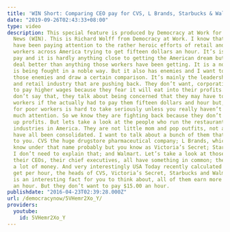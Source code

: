 ```yaml
---
title: 'WIN Short: Comparing CEO pay for CVS, L Brands, Starbucks & Walmart'
date: "2019-09-26T02:43:33+08:00"
type: video
description: This special feature is produced by Democracy at Work for Worker Independent
  News (WIN). This is Richard Wolff from Democracy at Work. I know that many folks
  have been paying attention to the rather heroic efforts of retail and restaurant
  workers across America trying to get fifteen dollars an hour. It’s is hardly good
  pay and it is hardly anything close to getting the American dream but, it is a great
  deal better than anything those workers have been getting. It is a noble cause it
  is being fought in a noble way. But it also has enemies and I want to talk about
  those enemies and draw a certain comparison. It’s mainly the leadership in the restaurant
  and retail industry that are pushing back. They don’t want, corporations don’t,
  to pay higher wages because they fear it will eat into their profits. Oh well they
  don’t say that, they talk about being concerned that they may have to lay off some
  workers if the actually had to pay them fifteen dollars and hour but, their concern
  for poor workers is hard to take seriously unless you really haven’t been paying
  much attention. So we know they are fighting back because they don’t want to give
  up profits. But lets take a look at the people who run the restaurant and retail
  industries in America. They are not little mom and pop outfits, not anymore, they
  have all been consolidated. I want to talk about a bunch of them that are famous
  to you. CVS the huge drugstore pharmaceutical company; L Brands, which you do not
  know under that name probably but you know as Victoria’s Secret; Starbucks, well
  I don’t need to explain that; and Walmart. Let’s take a look at those four because
  their CEOs, their chief executives, all have something in common; they all make
  a lot of money. And very interestingly USA Today recently calculated how much they
  get per hour, the heads of CVS, Victoria’s Secret, Starbucks and Walmart. And here
  is an interesting fact for you to think about, all of them earn more than $9,000
  an hour. But they don’t want to pay $15.00 an hour.
publishdate: "2016-04-23T02:39:28.000Z"
url: /democracynow/5VHemr2Xo_Y/
providers:
  youtube:
    id: 5VHemr2Xo_Y
---
```

